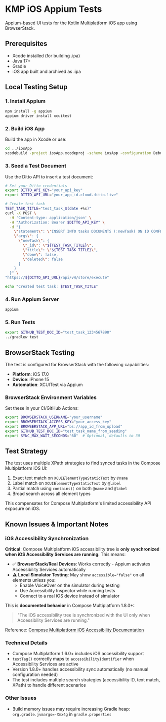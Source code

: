 # KMP iOS Appium Tests

Appium-based UI tests for the Kotlin Multiplatform iOS app using BrowserStack.

## Prerequisites

- Xcode installed (for building .ipa)
- Java 17+
- Gradle
- iOS app built and archived as .ipa

## Local Testing Setup

### 1. Install Appium

```bash
npm install -g appium
appium driver install xcuitest
```

### 2. Build iOS App

Build the app in Xcode or use:

```bash
cd ../iosApp
xcodebuild -project iosApp.xcodeproj -scheme iosApp -configuration Debug -sdk iphonesimulator -derivedDataPath ./build
```

### 3. Seed a Test Document

Use the Ditto API to insert a test document:

```bash
# Set your Ditto credentials
export DITTO_API_KEY="your_api_key"
export DITTO_API_URL="your_app_id.cloud.ditto.live"

# Create test task
TEST_TASK_TITLE="test_task_$(date +%s)"
curl -X POST \
  -H 'Content-type: application/json' \
  -H "Authorization: Bearer $DITTO_API_KEY" \
  -d "{
    \"statement\": \"INSERT INTO tasks DOCUMENTS (:newTask) ON ID CONFLICT DO UPDATE\",
    \"args\": {
      \"newTask\": {
        \"_id\": \"${TEST_TASK_TITLE}\",
        \"title\": \"${TEST_TASK_TITLE}\",
        \"done\": false,
        \"deleted\": false
      }
    }
  }" \
"https://${DITTO_API_URL}/api/v4/store/execute"

echo "Created test task: $TEST_TASK_TITLE"
```

### 4. Run Appium Server

```bash
appium
```

### 5. Run Tests

```bash
export GITHUB_TEST_DOC_ID="test_task_1234567890"
../gradlew test
```

## BrowserStack Testing

The test is configured for BrowserStack with the following capabilities:

- **Platform**: iOS 17.0
- **Device**: iPhone 15
- **Automation**: XCUITest via Appium

### BrowserStack Environment Variables

Set these in your CI/GitHub Actions:

```bash
export BROWSERSTACK_USERNAME="your_username"
export BROWSERSTACK_ACCESS_KEY="your_access_key"
export BROWSERSTACK_APP_URL="bs://app_id_from_upload"
export GITHUB_TEST_DOC_ID="test_task_name_from_seeding"
export SYNC_MAX_WAIT_SECONDS="60"  # Optional, defaults to 30
```

## Test Strategy

The test uses multiple XPath strategies to find synced tasks in the Compose Multiplatform iOS UI:

1. Exact text match on `XCUIElementTypeStaticText` by `@name`
2. Label match on `XCUIElementTypeStaticText` by `@label`
3. Partial match using `contains()` on both `@name` and `@label`
4. Broad search across all element types

This compensates for Compose Multiplatform's limited accessibility API exposure on iOS.

## Known Issues & Important Notes

### iOS Accessibility Synchronization

**Critical**: Compose Multiplatform iOS accessibility tree is **only synchronized when iOS Accessibility Services are running**. This means:

- ✅ **BrowserStack/Real Devices**: Works correctly - Appium activates Accessibility Services automatically
- ⚠️ **Local Simulator Testing**: May show `accessible="false"` on all elements unless you:
  - Enable VoiceOver on the simulator during testing
  - Use Accessibility Inspector while running tests
  - Connect to a real iOS device instead of simulator

This is **documented behavior** in Compose Multiplatform 1.8.0+:
> "The iOS accessibility tree is synchronized with the UI only when Accessibility Services are running."

Reference: [Compose Multiplatform iOS Accessibility Documentation](https://www.jetbrains.com/help/kotlin-multiplatform-dev/compose-ios-accessibility.html)

### Technical Details

- Compose Multiplatform 1.6.0+ includes iOS accessibility support
- `testTag()` correctly maps to `accessibilityIdentifier` when Accessibility Services are active
- Version 1.8.0+ handles accessibility sync automatically (no manual configuration needed)
- The test includes multiple search strategies (accessibility ID, text match, XPath) to handle different scenarios

### Other Issues

- Build memory issues may require increasing Gradle heap: `org.gradle.jvmargs=-Xmx4g` in `gradle.properties`